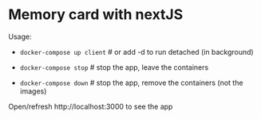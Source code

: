 # Memory card with nextJS

Usage:

* `docker-compose up client` # or add -d to run detached (in background)

* `docker-compose stop`  # stop the app, leave the containers

* `docker-compose down`  # stop the app, remove the containers (not the images)

Open/refresh http://localhost:3000 to see the app

